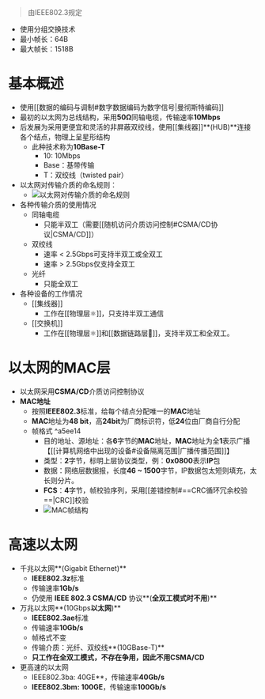 > 由IEEE802.3规定
- 使用分组交换技术
- 最小帧长：64B
- 最大帧长：1518B

# 基本概述
- 使用[[数据的编码与调制#数字数据编码为数字信号|曼彻斯特编码]]
- 最初的以太网为总线结构，采用**50Ω**同轴电缆，传输速率**10Mbps**
- 后发展为采用更便宜和灵活的非屏蔽双绞线，使用[[集线器]]**(HUB)**连接各个结点，物理上呈星形结构
	- 此种技术称为**10Base-T**
		- 10: 10Mbps
		- Base：基带传输
		- T：双绞线（twisted pair）
- 以太网对传输介质的命名规则：
	- ![以太网对传输介质的命名规则](http://oss.pyaxy.xyz/img/%E4%BB%A5%E5%A4%AA%E7%BD%91%E5%AF%B9%E4%BC%A0%E8%BE%93%E4%BB%8B%E8%B4%A8%E7%9A%84%E5%91%BD%E5%90%8D%E8%A7%84%E5%88%99.png)
- 各种传输介质的使用情况
	- 同轴电缆
		- 只能半双工（需要[[随机访问介质访问控制#CSMA/CD协议|CSMA/CD]]）
	- 双绞线
		- 速率 < 2.5Gbps可支持半双工或全双工
		- 速率 > 2.5Gbps仅支持全双工
	- 光纤
		- 只能全双工
- 各种设备的工作情况
	- [[集线器]]
		- 工作在[[物理层⚛️]]，只支持半双工通信
	- [[交换机]]
		- 工作在[[物理层⚛️]]和[[数据链路层🔗]]，支持半双工和全双工。
# 以太网的MAC层
- 以太网采用**CSMA/CD**介质访问控制协议
- **MAC地址**
	- 按照**IEEE802.3**标准，给每个结点分配唯一的**MAC**地址
	- **MAC**地址为**48 bit**，高**24bit**为厂商标识符，低**24**位由厂商自行分配
	- 帧格式 ^a5ee14
		- 目的地址、源地址：各**6**字节的**MAC**地址，**MAC**地址为全**1**表示广播【[[计算机网络中出现的设备#设备隔离范围|广播传播范围]]】
		- 类型：**2**字节，标明上层协议类型，例：**0x0800**表示**IP**包
		- 数据：网络层数据报，长度**46 ~ 1500**字节，IP数据包太短则填充，太长则分片。
		- **FCS**：**4**字节，帧校验序列，采用[[差错控制#==CRC循环冗余校验==|CRC]]校验
		- ![MAC帧结构](http://oss.pyaxy.xyz/img/MAC%E5%B8%A7%E7%BB%93%E6%9E%84.png)
# 高速以太网
- 千兆以太网**(Gigabit Ethernet)**
	- **IEEE802.3z**标准
	- 传输速率**1Gb/s**
	- 仍使用 **IEEE 802.3 CSMA/CD** 协议**(**全双工模式时不用**)**
- 万兆以太网**(10Gbps**以太网**)**
	- **IEEE802.3ae**标准
	-  传输速率**10Gb/s**
	- 帧格式不变
	- 传输介质：光纤、双绞线**(10GBase-T)**
	- **只工作在全双工模式，不存在争用，因此不用CSMA/CD**
- 更高速的以太网
	- IEEE802.3ba: 40GE**，传输速率**40Gb/s**
	- **IEEE802.3bm: 100GE**，传输速率**100Gb/s**